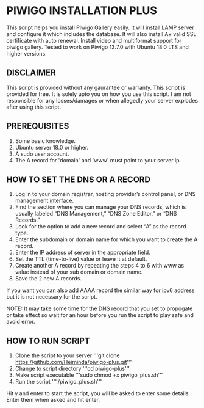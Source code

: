 # PIWIGO INSTALLATION PLUS

This script helps you install Piwigo Gallery easily. It will install LAMP server and configure it which
includes the database.
It will also install A+ valid SSL certificate with auto renewal.
Install video and multiformat support for piwigo gallery.
Tested to work on Piwigo 13.7.0 with Ubuntu 18.0 LTS and higher versions.

## DISCLAIMER

This script is provided without any gaurantee or warranty. This script is provided for free. It is solely
upto you on how you use this script. I am not responsible for any losses/damages or when allegedly your 
server explodes after using this script.

## PREREQUISITES

1. Some basic knowledge. 
2. Ubuntu server 18.0 or higher. 
3. A sudo user account.
4. The A record for 'domain' and 'www' must point to your server ip.

## HOW TO SET THE DNS OR A RECORD

1. Log in to your domain registrar, hosting provider’s control panel, or DNS management interface.
2. Find the section where you can manage your DNS records, which is usually labeled “DNS Management,” “DNS Zone Editor,” or “DNS Records.”
3. Look for the option to add a new record and select “A” as the record type.
4. Enter the subdomain or domain name for which you want to create the A record.
5. Enter the IP address of server in the appropriate field.
6. Set the TTL (time-to-live) value or leave it at default.
7. Create another A record by repeating the steps 4 to 6 with www as value instead of your sub domain or domain name.
8. Save the 2 new A records.

If you want you can also add AAAA record the similar way for ipv6 address but it is not necessary for the script.

NOTE: It may take some time for the DNS record that you set to propogate or take effect so wait for an hour before you run the script to play safe and avoid error. 

## HOW TO RUN SCRIPT

1. Clone the script to your server
    '''git clone https://github.com/Heiminda/piwigo-plus.git'''
3. Change to script directory
   '''cd piwigo-plus'''
4. Make script executable
   '''sudo chmod +x piwigo_plus.sh'''
5. Run the script
   '''./piwigo_plus.sh'''

Hit y and enter to start the script, you will be asked to enter some details. Enter them when asked and hit enter.

 
